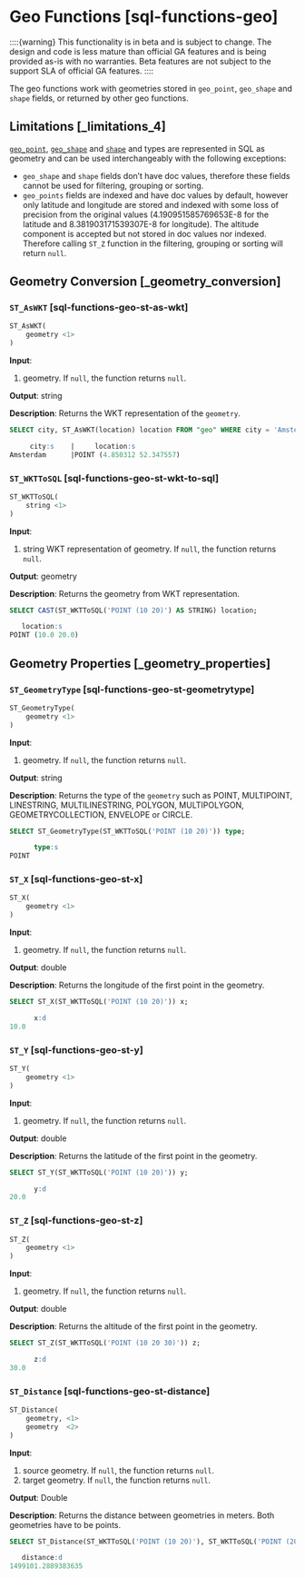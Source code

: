 # Geo Functions [sql-functions-geo]

::::{warning} 
This functionality is in beta and is subject to change. The design and code is less mature than official GA features and is being provided as-is with no warranties. Beta features are not subject to the support SLA of official GA features.
::::


The geo functions work with geometries stored in `geo_point`, `geo_shape` and `shape` fields, or returned by other geo functions.

## Limitations [_limitations_4]

[`geo_point`](geo-point.md), [`geo_shape`](geo-shape.md) and [`shape`](shape.md) and types are represented in SQL as geometry and can be used interchangeably with the following exceptions:

* `geo_shape` and `shape` fields don’t have doc values, therefore these fields cannot be used for filtering, grouping or sorting.
* `geo_points` fields are indexed and have doc values by default, however only latitude and longitude are stored and indexed with some loss of precision from the original values (4.190951585769653E-8 for the latitude and 8.381903171539307E-8 for longitude). The altitude component is accepted but not stored in doc values nor indexed. Therefore calling `ST_Z` function in the filtering, grouping or sorting will return `null`.


## Geometry Conversion [_geometry_conversion]

### `ST_AsWKT` [sql-functions-geo-st-as-wkt]

```sql
ST_AsWKT(
    geometry <1>
)
```

**Input**:

1. geometry. If `null`, the function returns `null`.


**Output**: string

**Description**: Returns the WKT representation of the `geometry`.

```sql
SELECT city, ST_AsWKT(location) location FROM "geo" WHERE city = 'Amsterdam';

     city:s    |     location:s
Amsterdam      |POINT (4.850312 52.347557)
```


### `ST_WKTToSQL` [sql-functions-geo-st-wkt-to-sql]

```sql
ST_WKTToSQL(
    string <1>
)
```

**Input**:

1. string WKT representation of geometry. If `null`, the function returns `null`.


**Output**: geometry

**Description**: Returns the geometry from WKT representation.

```sql
SELECT CAST(ST_WKTToSQL('POINT (10 20)') AS STRING) location;

   location:s
POINT (10.0 20.0)
```



## Geometry Properties [_geometry_properties]

### `ST_GeometryType` [sql-functions-geo-st-geometrytype]

```sql
ST_GeometryType(
    geometry <1>
)
```

**Input**:

1. geometry. If `null`, the function returns `null`.


**Output**: string

**Description**: Returns the type of the `geometry` such as POINT, MULTIPOINT, LINESTRING, MULTILINESTRING, POLYGON, MULTIPOLYGON, GEOMETRYCOLLECTION, ENVELOPE or CIRCLE.

```sql
SELECT ST_GeometryType(ST_WKTToSQL('POINT (10 20)')) type;

      type:s
POINT
```


### `ST_X` [sql-functions-geo-st-x]

```sql
ST_X(
    geometry <1>
)
```

**Input**:

1. geometry. If `null`, the function returns `null`.


**Output**: double

**Description**: Returns the longitude of the first point in the geometry.

```sql
SELECT ST_X(ST_WKTToSQL('POINT (10 20)')) x;

      x:d
10.0
```


### `ST_Y` [sql-functions-geo-st-y]

```sql
ST_Y(
    geometry <1>
)
```

**Input**:

1. geometry. If `null`, the function returns `null`.


**Output**: double

**Description**: Returns the latitude of the first point in the geometry.

```sql
SELECT ST_Y(ST_WKTToSQL('POINT (10 20)')) y;

      y:d
20.0
```


### `ST_Z` [sql-functions-geo-st-z]

```sql
ST_Z(
    geometry <1>
)
```

**Input**:

1. geometry. If `null`, the function returns `null`.


**Output**: double

**Description**: Returns the altitude of the first point in the geometry.

```sql
SELECT ST_Z(ST_WKTToSQL('POINT (10 20 30)')) z;

      z:d
30.0
```


### `ST_Distance` [sql-functions-geo-st-distance]

```sql
ST_Distance(
    geometry, <1>
    geometry  <2>
)
```

**Input**:

1. source geometry. If `null`, the function returns `null`.
2. target geometry. If `null`, the function returns `null`.


**Output**: Double

**Description**: Returns the distance between geometries in meters. Both geometries have to be points.

```sql
SELECT ST_Distance(ST_WKTToSQL('POINT (10 20)'), ST_WKTToSQL('POINT (20 30)')) distance;

   distance:d
1499101.2889383635
```



